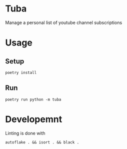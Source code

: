 # Tuba

Manage a personal list of youtube channel subscriptions


# Usage

## Setup
```
poetry install
```

## Run 
```
poetry run python -m tuba
```

# Developemnt

Linting is done with
```
autoflake . && isort . && black .
```
